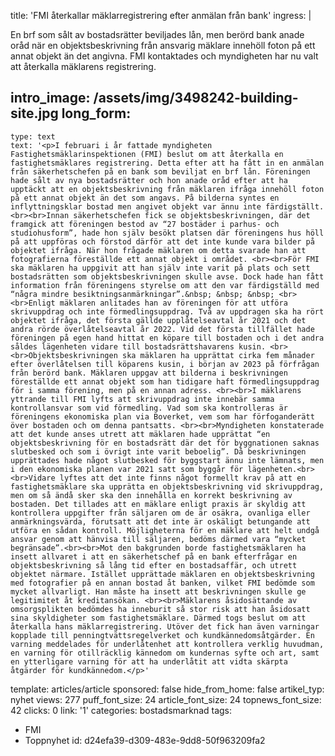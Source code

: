 title: 'FMI återkallar mäklarregistrering efter anmälan från bank'
ingress: |
  <p>En brf som sålt av bostadsrätter beviljades lån, men berörd bank anade oråd när en objektsbeskrivning från ansvarig mäklare innehöll foton på ett annat objekt än det angivna. FMI kontaktades och myndigheten har nu valt att återkalla mäklarens registrering.
  </p>
  
intro_image: /assets/img/3498242-building-site.jpg
long_form:
  -
    type: text
    text: '<p>I februari i år fattade myndigheten Fastighetsmäklarinspektionen (FMI) beslut om att återkalla en fastighetsmäklares registrering. Detta efter att ha fått in en anmälan från säkerhetschefen på en bank som beviljat en brf lån. Föreningen hade sålt av nya bostadsrätter och hon anade oråd efter att ha upptäckt att en objektsbeskrivning från mäklaren ifråga innehöll foton på ett annat objekt än det som angavs. På bilderna syntes en inflyttningsklar bostad men angivet objekt var ännu inte färdigställt. <br><br>Innan säkerhetschefen fick se objektsbeskrivningen, där det framgick att föreningen bestod av “27 bostäder i parhus- och studiohusform”, hade hon själv besökt platsen där föreningens hus höll på att uppföras och förstod därför att det inte kunde vara bilder på objektet ifråga. När hon frågade mäklaren om detta svarade han att fotografierna föreställde ett annat objekt i området. <br><br>För FMI ska mäklaren ha uppgivit att han själv inte varit på plats och sett bostadsrätten som objektsbeskrivningen skulle avse. Dock hade han fått information från föreningens styrelse om att den var färdigställd med “några mindre besiktningsanmärkningar”.&nbsp; &nbsp; &nbsp; <br><br>Enligt mäklaren anlitades han av föreningen för att utföra skrivuppdrag och inte förmedlingsuppdrag. Två av uppdragen ska ha rört objektet ifråga, det första gällde upplåtelseavtal år 2021 och det andra rörde överlåtelseavtal år 2022. Vid det första tillfället hade föreningen på egen hand hittat en köpare till bostaden och i det andra såldes lägenheten vidare till bostadsrättshavarens kusin. <br><br>Objektsbeskrivningen ska mäklaren ha upprättat cirka fem månader efter överlåtelsen till köparens kusin, i början av 2023 på förfrågan från berörd bank. Mäklaren uppgav att bilderna i beskrivningen föreställde ett annat objekt som han tidigare haft förmedlingsuppdrag för i samma förening, men på en annan adress. <br><br>I mäklarens yttrande till FMI lyfts att skrivuppdrag inte innebär samma kontrollansvar som vid förmedling. Vad som ska kontrolleras är föreningens ekonomiska plan via Boverket, vem som har förfoganderätt över bostaden och om denna pantsatts. <br><br>Myndigheten konstaterade att det kunde anses utrett att mäklaren hade upprättat “en objektsbeskrivning för en bostadsrätt där det för byggnationen saknas slutbesked och som i övrigt inte varit beboelig”. Då beskrivningen upprättades hade något slutbesked för byggstart ännu inte lämnats, men i den ekonomiska planen var 2021 satt som byggår för lägenheten.<br><br>Vidare lyftes att det inte finns något formellt krav på att en fastighetsmäklare ska upprätta en objektsbeskrivning vid skrivuppdrag, men om så ändå sker ska den innehålla en korrekt beskrivning av bostaden. Det tillades att en mäklare enligt praxis är skyldig att kontrollera uppgifter från säljaren om de är osäkra, ovanliga eller anmärkningsvärda, förutsatt att det inte är oskäligt betungande att utföra en sådan kontroll. Möjligheterna för en mäklare att helt undgå ansvar genom att hänvisa till säljaren, bedöms därmed vara “mycket begränsade”.<br><br>Mot den bakgrunden borde fastighetsmäklaren ha insett allvaret i att en säkerhetschef på en bank efterfrågar en objektsbeskrivning så lång tid efter en bostadsaffär, och utrett objektet närmare. Istället upprättade mäklaren en objektsbeskrivning med fotografier på en annan bostad åt banken, vilket FMI bedömde som mycket allvarligt. Han måste ha insett att beskrivningen skulle ge legitimitet åt kreditansökan. <br><br>Mäklarens åsidosättande av omsorgsplikten bedömdes ha inneburit så stor risk att han åsidosatt sina skyldigheter som fastighetsmäklare. Därmed togs beslut om att återkalla hans mäklarregistrering. Utöver det fick han även varningar kopplade till penningtvättsregelverket och kundkännedomsåtgärder. En varning meddelades för underlåtenhet att kontrollera verklig huvudman, en varning för otillräcklig kännedom om kundernas syfte och art, samt en ytterligare varning för att ha underlåtit att vidta skärpta åtgärder för kundkännedom.</p>'
template: articles/article
sponsored: false
hide_from_home: false
artikel_typ: nyhet
views: 277
puff_font_size: 24
article_font_size: 24
topnews_font_size: 42
clicks: 0
link: '1'
categories: bostadsmarknad
tags:
  - FMI
  - Toppnyhet
id: d24efa39-d309-483e-9dd8-50f963209fa2
